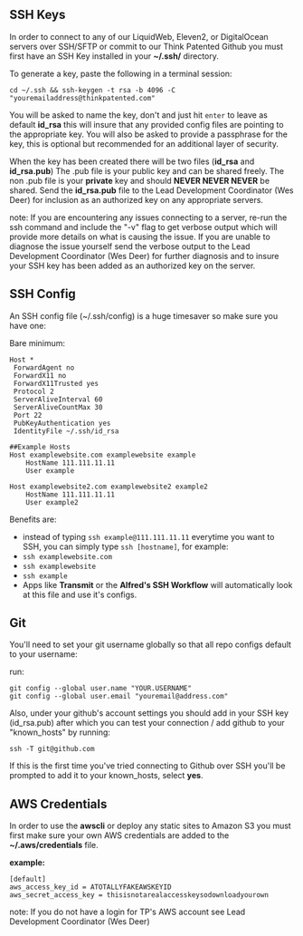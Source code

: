 ## SSH Keys
In order to connect to any of our LiquidWeb, Eleven2, or DigitalOcean servers over SSH/SFTP or commit to our Think Patented Github you must first have an SSH Key installed in your **~/.ssh/** directory.

To generate a key, paste the following in a terminal session:

	cd ~/.ssh && ssh-keygen -t rsa -b 4096 -C "youremailaddress@thinkpatented.com"

You will be asked to name the key, don't and just hit `enter` to leave as default **id_rsa** this will insure that any provided config files are pointing to the appropriate key. You will also be asked to provide a passphrase for the key, this is optional but recommended for an additional layer of security.

When the key has been created there will be two files (**id_rsa** and **id_rsa.pub**) The .pub file is your public key and can be shared freely. The non .pub file is your **private** key and should **NEVER NEVER NEVER** be shared. Send the **id_rsa.pub** file to the Lead Development Coordinator (Wes Deer) for inclusion as an authorized key on any appropriate servers.

note: If you are encountering any issues connecting to a server, re-run the ssh command and include the "-v" flag to get verbose output which will provide more details on what is causing the issue. If you are unable to diagnose the issue yourself send the verbose output to the Lead Development Coordinator (Wes Deer) for further diagnosis and to insure your SSH key has been added as an authorized key on the server.

## SSH Config
An SSH config file (~/.ssh/config) is a huge timesaver so make sure you have one:

Bare minimum:

	Host *
     ForwardAgent no
     ForwardX11 no
     ForwardX11Trusted yes
     Protocol 2
     ServerAliveInterval 60
     ServerAliveCountMax 30
     Port 22
     PubKeyAuthentication yes
     IdentityFile ~/.ssh/id_rsa
    
    ##Example Hosts
    Host examplewebsite.com examplewebsite example
    	HostName 111.111.11.11
    	User example
    
    Host examplewebsite2.com examplewebsite2 example2
    	HostName 111.111.11.11
    	User example2

Benefits are:

 * instead of typing `ssh example@111.111.11.11` everytime you want to SSH, you can simply type `ssh [hostname]`, for example:
  * `ssh examplewebsite.com`
  * `ssh examplewebsite`
  * `ssh example`
 * Apps like **Transmit** or the **Alfred's SSH Workflow** will automatically look at this file and use it's configs.

## Git
You'll need to set your git username globally so that all repo configs default to your username:

run:

	git config --global user.name "YOUR.USERNAME"
	git config --global user.email "youremail@address.com"

Also, under your github's account settings you should add in your SSH key (id_rsa.pub) after which you can test your connection / add github to your "known\_hosts" by running:

	ssh -T git@github.com

If this is the first time you've tried connecting to Github over SSH you'll be prompted to add it to your known\_hosts, select **yes**.

## AWS Credentials

In order to use the **awscli** or deploy any static sites to Amazon S3 you must first make sure your own AWS credentials are added to the **~/.aws/credentials** file.

**example:**

	[default]
	aws_access_key_id = ATOTALLYFAKEAWSKEYID
	aws_secret_access_key = thisisnotarealaccesskeysodownloadyourown

note: If you do not have a login for TP's AWS account see Lead Development Coordinator (Wes Deer)